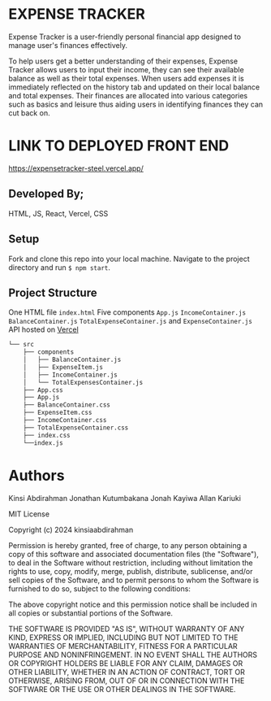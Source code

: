 # EXPENSE TRACKER

Expense Tracker is a user-friendly personal financial app designed to manage user's finances effectively.

To help users get a better understanding of their expenses, Expense Tracker allows users to input their income, they can see their available balance as well as their total expenses. When users add expenses it is immediately reflected on the history tab and updated on their local balance and total expenses. Their finances are allocated into various categories such as basics and leisure thus aiding users in identifying finances they can cut back on.

# LINK TO DEPLOYED FRONT END
https://expensetracker-steel.vercel.app/


## Developed By;

HTML, JS, React, Vercel, CSS

## Setup

Fork and clone this repo into your local machine. Navigate to the project directory and run `$ npm start`.

## Project Structure

One HTML file `index.html`
Five components `App.js` `IncomeContainer.js` `BalanceContainer.js` `TotalExpenseContainer.js` and `ExpenseContainer.js`
API hosted on [Vercel](https://projbackend-idpk.vercel.app/expenses)

```bash
└── src
    ├── components
    │   ├── BalanceContainer.js
    │   ├── ExpenseItem.js
    │   ├── IncomeContainer.js
    │   └── TotalExpensesContainer.js
    ├── App.css
    ├── App.js
    ├── BalanceContainer.css
    ├── ExpenseItem.css
    ├── IncomeContainer.css
    ├── TotalExpenseContainer.css
    ├── index.css
    └──index.js
```

# Authors

Kinsi Abdirahman
Jonathan Kutumbakana
Jonah Kayiwa
Allan Kariuki

MIT License

Copyright (c) 2024 kinsiaabdirahman

Permission is hereby granted, free of charge, to any person obtaining a copy
of this software and associated documentation files (the "Software"), to deal
in the Software without restriction, including without limitation the rights
to use, copy, modify, merge, publish, distribute, sublicense, and/or sell
copies of the Software, and to permit persons to whom the Software is
furnished to do so, subject to the following conditions:

The above copyright notice and this permission notice shall be included in all
copies or substantial portions of the Software.

THE SOFTWARE IS PROVIDED "AS IS", WITHOUT WARRANTY OF ANY KIND, EXPRESS OR
IMPLIED, INCLUDING BUT NOT LIMITED TO THE WARRANTIES OF MERCHANTABILITY,
FITNESS FOR A PARTICULAR PURPOSE AND NONINFRINGEMENT. IN NO EVENT SHALL THE
AUTHORS OR COPYRIGHT HOLDERS BE LIABLE FOR ANY CLAIM, DAMAGES OR OTHER
LIABILITY, WHETHER IN AN ACTION OF CONTRACT, TORT OR OTHERWISE, ARISING FROM,
OUT OF OR IN CONNECTION WITH THE SOFTWARE OR THE USE OR OTHER DEALINGS IN THE
SOFTWARE.
